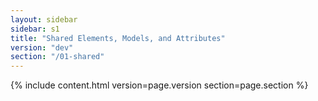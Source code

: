 ```yaml
---
layout: sidebar
sidebar: s1
title: "Shared Elements, Models, and Attributes"
version: "dev"
section: "/01-shared"
---
```

{% include content.html version=page.version section=page.section %}